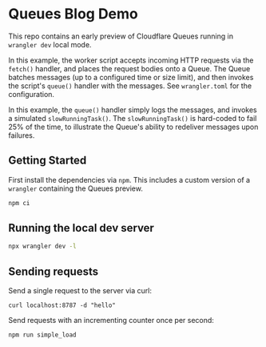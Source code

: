 # Queues Blog Demo

This repo contains an early preview of Cloudflare Queues running in `wrangler dev` local mode.

In this example, the worker script accepts incoming HTTP requests via the `fetch()` handler, and places the request bodies onto a Queue.
The Queue batches messages (up to a configured time or size limit), and then invokes the script's `queue()` handler with the messages.
See `wrangler.toml` for the configuration.

In this example, the `queue()` handler simply logs the messages, and invokes a simulated `slowRunningTask()`.
The `slowRunningTask()` is hard-coded to fail 25% of the time, to illustrate the Queue's ability to redeliver messages upon failures.

## Getting Started

First install the dependencies via `npm`. This includes a custom version of a `wrangler` containing the Queues preview.

```bash
npm ci
```

## Running the local dev server

```bash
npx wrangler dev -l
```

## Sending requests

Send a single request to the server via curl:

```
curl localhost:8787 -d "hello"
```

Send requests with an incrementing counter once per second:
```
npm run simple_load
```